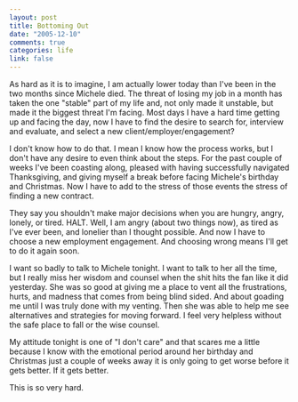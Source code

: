 ```yaml
--- 
layout: post
title: Bottoming Out
date: "2005-12-10"
comments: true
categories: life
link: false
---
```

As hard as it is to imagine, I am actually lower today than I've been in the two months since Michele died. The threat of losing my job in a month has taken the one "stable" part of my life and, not only made it unstable, but made it the biggest threat I'm facing. Most days I have a hard time getting up and facing the day, now I have to find the desire to search for, interview and evaluate, and select a new client/employer/engagement?

I don't know how to do that. I mean I know how the process works, but I don't have any desire to even think about the steps. For the past couple of weeks I've been coasting along, pleased with having successfully navigated Thanksgiving, and giving myself a break before facing Michele's birthday and Christmas. Now I have to add to the stress of those events the stress of finding a new contract.

They say you shouldn't make major decisions when you are hungry, angry, lonely, or tired. HALT. Well, I am angry (about two things now), as tired as I've ever been, and lonelier than I thought possible. And now I have to choose a new employment engagement. And choosing wrong means I'll get to do it again soon.

I want so badly to talk to Michele tonight. I want to talk to her all the time, but I really miss her wisdom and counsel when the shit hits the fan like it did yesterday. She was so good at giving me a place to vent all the frustrations, hurts, and madness that comes from being blind sided. And about goading me until I was truly done with my venting. Then she was able to help me see alternatives and strategies for moving forward. I feel very helpless without the safe place to fall or the wise counsel.

My attitude tonight is one of "I don't care" and that scares me a little because I know with the emotional period around her birthday and Christmas just a couple of weeks away it is only going to get worse before it gets better. If it gets better.

This is so very hard.
